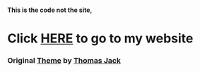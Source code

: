 #### This is the code not the site,
<sup><h1>Click <a href="https://koraxial.github.io/">HERE</a> to go to my website</h1></sup>

### Original [Theme](https://github.com/tajacks/lightspeed) by [Thomas Jack](https://github.com/tajacks)
